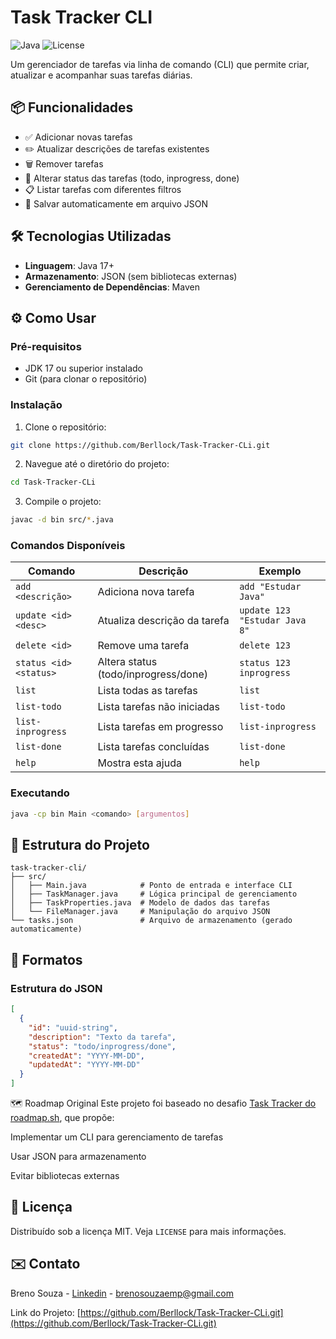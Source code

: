 # Task Tracker CLI

![Java](https://img.shields.io/badge/Java-17+-blue)
![License](https://img.shields.io/badge/License-MIT-green)

Um gerenciador de tarefas via linha de comando (CLI) que permite criar, atualizar e acompanhar suas tarefas diárias.

## 📦 Funcionalidades

- ✅ Adicionar novas tarefas
- ✏️ Atualizar descrições de tarefas existentes
- 🗑️ Remover tarefas
- 🔄 Alterar status das tarefas (todo, inprogress, done)
- 📋 Listar tarefas com diferentes filtros
- 💾 Salvar automaticamente em arquivo JSON

## 🛠️ Tecnologias Utilizadas

- **Linguagem**: Java 17+
- **Armazenamento**: JSON (sem bibliotecas externas)
- **Gerenciamento de Dependências**: Maven

## ⚙️ Como Usar

### Pré-requisitos

- JDK 17 ou superior instalado
- Git (para clonar o repositório)

### Instalação

1. Clone o repositório:
```bash
git clone https://github.com/Berllock/Task-Tracker-CLi.git
```

2. Navegue até o diretório do projeto:
```bash
cd Task-Tracker-CLi
```

3. Compile o projeto:
```bash
javac -d bin src/*.java
```

### Comandos Disponíveis

| Comando                | Descrição                                      | Exemplo                           |
|------------------------|-----------------------------------------------|-----------------------------------|
| `add <descrição>`      | Adiciona nova tarefa                          | `add "Estudar Java"`             |
| `update <id> <desc>`   | Atualiza descrição da tarefa                  | `update 123 "Estudar Java 8"`    |
| `delete <id>`          | Remove uma tarefa                             | `delete 123`                     |
| `status <id> <status>` | Altera status (todo/inprogress/done)          | `status 123 inprogress`          |
| `list`                 | Lista todas as tarefas                        | `list`                           |
| `list-todo`            | Lista tarefas não iniciadas                   | `list-todo`                      |
| `list-inprogress`      | Lista tarefas em progresso                    | `list-inprogress`                |
| `list-done`            | Lista tarefas concluídas                      | `list-done`                      |
| `help`                 | Mostra esta ajuda                             | `help`                           |

### Executando

```bash
java -cp bin Main <comando> [argumentos]
```

## 📁 Estrutura do Projeto

```
task-tracker-cli/
├── src/
│   ├── Main.java            # Ponto de entrada e interface CLI
│   ├── TaskManager.java     # Lógica principal de gerenciamento
│   ├── TaskProperties.java  # Modelo de dados das tarefas
│   └── FileManager.java     # Manipulação do arquivo JSON
└── tasks.json               # Arquivo de armazenamento (gerado automaticamente)
```

## 📝 Formatos

### Estrutura do JSON
```json
[
  {
    "id": "uuid-string",
    "description": "Texto da tarefa",
    "status": "todo/inprogress/done",
    "createdAt": "YYYY-MM-DD",
    "updatedAt": "YYYY-MM-DD"
  }
]
```
🗺️ Roadmap Original
Este projeto foi baseado no desafio [Task Tracker do roadmap.sh](https://roadmap.sh/projects/task-tracker), que propõe:

Implementar um CLI para gerenciamento de tarefas

Usar JSON para armazenamento

Evitar bibliotecas externas

## 📄 Licença

Distribuído sob a licença MIT. Veja `LICENSE` para mais informações.

## ✉️ Contato

Breno Souza - [Linkedin](https://www.linkedin.com/in/breno-berllock/) - brenosouzaemp@gmail.com

Link do Projeto: [https://github.com/Berllock/Task-Tracker-CLi.git](https://github.com/Berllock/Task-Tracker-CLi.git)
